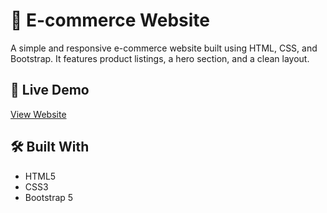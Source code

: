 # 🛒 E-commerce Website

A simple and responsive e-commerce website built using HTML, CSS, and Bootstrap. It features product listings, a hero section, and a clean layout.

## 🔗 Live Demo

[View Website](https://naslafebin.github.io/EcommerceWebsite-HTML-CSS/)

## 🛠 Built With

- HTML5  
- CSS3  
- Bootstrap 5

